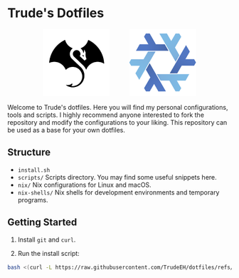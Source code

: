 # Trude's Dotfiles

<p align="center">
  <img width="150" height="150" src="images/logo-circle.png">⠀⠀⠀⠀
  <img width="150" height="150" src="images/nix-snowflake-colours.svg">
</p>

Welcome to Trude's dotfiles. Here you will find my personal configurations, tools and scripts.
I highly recommend anyone interested to fork the repository and modify the configurations to your liking.
This repository can be used as a base for your own dotfiles.

## Structure
- `install.sh`
- `scripts/` Scripts directory. You may find some useful snippets here.
- `nix/` Nix configurations for Linux and macOS.
- `nix-shells/` Nix shells for development environments and temporary programs.

## Getting Started
1. Install `git` and `curl`.

2. Run the install script:

```sh
bash <(curl -L https://raw.githubusercontent.com/TrudeEH/dotfiles/refs/heads/main/install.sh)
```

